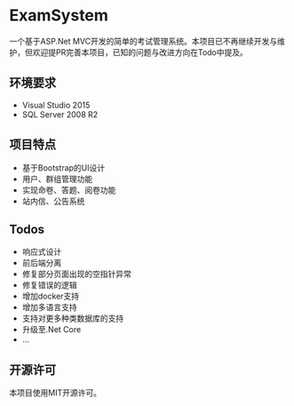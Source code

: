 # ExamSystem

一个基于ASP.Net MVC开发的简单的考试管理系统。本项目已不再继续开发与维护，但欢迎提PR完善本项目，已知的问题与改进方向在Todo中提及。

## 环境要求

- Visual Studio 2015
- SQL Server 2008 R2

## 项目特点

- 基于Bootstrap的UI设计
- 用户、群组管理功能
- 实现命卷、答题、阅卷功能
- 站内信、公告系统

## Todos

- 响应式设计
- 前后端分离
- 修复部分页面出现的空指针异常
- 修复错误的逻辑
- 增加docker支持
- 增加多语言支持
- 支持对更多种类数据库的支持
- 升级至.Net Core
- ...

## 开源许可

本项目使用MIT开源许可。
